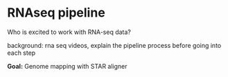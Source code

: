 # RNAseq pipeline

Who is excited to work with RNA-seq data?

background: rna seq videos, explain the pipeline process before going into each step

**Goal:** Genome mapping with STAR aligner




